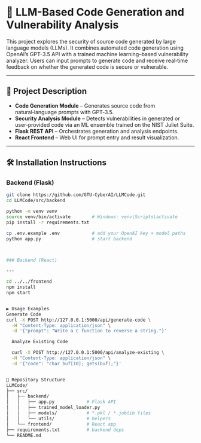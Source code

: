 # 🔐 LLM-Based Code Generation and Vulnerability Analysis

This project explores the security of source code generated by large language models (LLMs). It combines automated code generation using OpenAI’s GPT-3.5 API with a trained machine learning–based vulnerability analyzer. Users can input prompts to generate code and receive real‑time feedback on whether the generated code is secure or vulnerable.

---

## 📖 Project Description

- **Code Generation Module** – Generates source code from natural‑language prompts with GPT‑3.5.  
- **Security Analysis Module** – Detects vulnerabilities in generated or user‑provided code via an ML ensemble trained on the NIST Juliet Suite.  
- **Flask REST API** – Orchestrates generation and analysis endpoints.  
- **React Frontend** – Web UI for prompt entry and result visualization.

---

## 🛠️ Installation Instructions

### Backend (Flask)

```bash
git clone https://github.com/GTU-CyberAI/LLMCode.git
cd LLMCode/src/backend

python -m venv venv
source venv/bin/activate        # Windows: venv\Scripts\activate
pip install -r requirements.txt

cp .env.example .env            # add your OpenAI key + model paths
python app.py                   # start backend



### Backend (React)

---

cd ../../frontend
npm install
npm start


▶️ Usage Examples
Generate Code
curl -X POST http://127.0.0.1:5000/api/generate-code \
  -H "Content-Type: application/json" \
  -d '{"prompt": "Write a C function to reverse a string."}'

  Analyze Existing Code

  curl -X POST http://127.0.0.1:5000/api/analyze-existing \
  -H "Content-Type: application/json" \
  -d '{"code": "char buf[10]; gets(buf);"}'


📁 Repository Structure
LLMCode/
├── src/
│   ├── backend/
│   │   ├── app.py            # Flask API
│   │   ├── trained_model_loader.py
│   │   ├── models/           # *.pkl / *.joblib files
│   │   └── utils/            # helpers
│   └── frontend/             # React app
├── requirements.txt          # backend deps
└── README.md
